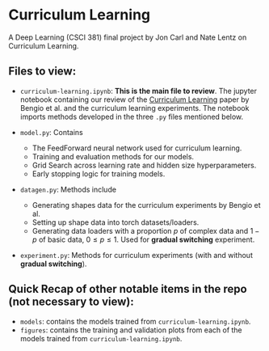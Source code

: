 # Curriculum Learning

A Deep Learning (CSCI 381) final project by Jon Carl and Nate Lentz on Curriculum Learning.

## Files to view:

* `curriculum-learning.ipynb`: **This is the main file to review**. The jupyter notebook containing our review of the [Curriculum Learning](https://dl.acm.org/doi/pdf/10.1145/1553374.1553380) paper by Bengio et al. and the curriculum learning experiments. The notebook imports methods developed in the three `.py` files mentioned below.

* `model.py`: Contains
  - The FeedForward neural network used for curriculum learning.
  - Training and evaluation methods for our models.
  - Grid Search across learning rate and hidden size hyperparameters.
  - Early stopping logic for training models.

* `datagen.py`: Methods include
  - Generating shapes data for the curriculum experiments by Bengio et al.
  - Setting up shape data into torch datasets/loaders.
  - Generating data loaders with a proportion $p$ of complex data and $1-p$ of basic data, $0 \leq p \leq 1$. Used for **gradual switching** experiment.
  
* `experiment.py`: Methods for curriculum experiments (with and without **gradual switching**).

## Quick Recap of other notable items in the repo (not necessary to view):

* `models`: contains the models trained from `curriculum-learning.ipynb`.
* `figures`: contains the training and validation plots from each of the models trained from `curriculum-learning.ipynb`.
